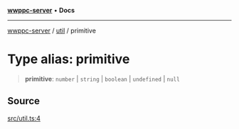 [**wwppc-server**](../../README.md) • **Docs**

***

[wwppc-server](../../modules.md) / [util](../README.md) / primitive

# Type alias: primitive

> **primitive**: `number` \| `string` \| `boolean` \| `undefined` \| `null`

## Source

[src/util.ts:4](https://github.com/WWPPC/WWPPC-server/blob/ad5cd9fce3d5cf381927c08c4923fceefb2a5362/src/util.ts#L4)
